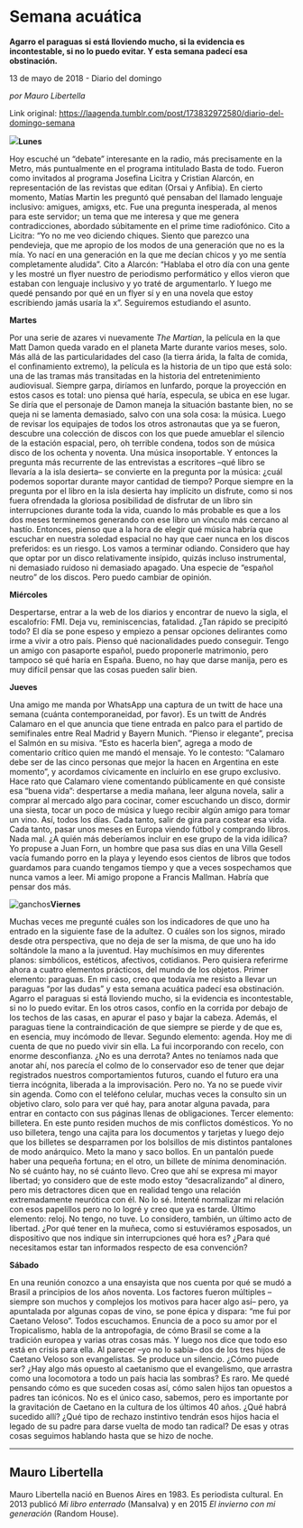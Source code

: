 # Semana acuática

**Agarro el paraguas si está lloviendo mucho, si la evidencia es incontestable, si no lo puedo evitar. Y esta semana padecí esa obstinación.**

13 de mayo de 2018 - Diario del domingo

_por Mauro Libertella_

Link original: https://laagenda.tumblr.com/post/173832972580/diario-del-domingo-semana

![](https://64.media.tumblr.com/a8c90b243d4e5ae2c15080b61c14e06b/tumblr_inline_p8oc4rFK2X1t6q87u_500.jpg)**Lunes**  

Hoy escuché un “debate” interesante en la radio, más precisamente en la Metro, más puntualmente en el programa intitulado Basta de todo. Fueron como invitados al programa Josefina Licitra y Cristian Alarcón, en representación de las revistas que editan (Orsai y Anfibia). En cierto momento, Matías Martin les preguntó qué pensaban del llamado lenguaje inclusivo: amigues, amigxs, etc. Fue una pregunta inesperada, al menos para este servidor; un tema que me interesa y que me genera contradicciones, abordado súbitamente en el prime time radiofónico. Cito a Licitra: “Yo no me veo diciendo chiques. Siento que parezco una pendevieja, que me apropio de los modos de una generación que no es la mía. Yo nací en una generación en la que me decían chicos y yo me sentía completamente aludida”. Cito a Alarcón: “Hablaba el otro día con una gente y les mostré un flyer nuestro de periodismo performático y ellos vieron que estaban con lenguaje inclusivo y yo traté de argumentarlo. Y luego me quedé pensando por qué en un flyer sí y en una novela que estoy escribiendo jamás usaría la x”. Seguiremos estudiando el asunto. 

**Martes**  

Por una serie de azares vi nuevamente *The Martian*, la película en la que Matt Damon queda varado en el planeta Marte durante varios meses, solo. Más allá de las particularidades del caso (la tierra árida, la falta de comida, el confinamiento extremo), la película es la historia de un tipo que está solo: una de las tramas más transitadas en la historia del entretenimiento audiovisual. Siempre garpa, diríamos en lunfardo, porque la proyección en estos casos es total: uno piensa qué haría, especula, se ubica en ese lugar. Se diría que el personaje de Damon maneja la situación bastante bien, no se queja ni se lamenta demasiado, salvo con una sola cosa: la música. Luego de revisar los equipajes de todos los otros astronautas que ya se fueron, descubre una colección de discos con los que puede amueblar el silencio de la estación espacial, pero, oh terrible condena, todos son de música disco de los ochenta y noventa. Una música insoportable. Y entonces la pregunta más recurrente de las entrevistas a escritores –qué libro se llevaría a la isla desierta– se convierte en la pregunta por la música: ¿cuál podemos soportar durante mayor cantidad de tiempo? Porque siempre en la pregunta por el libro en la isla desierta hay implícito un disfrute, como si nos fuera ofrendada la gloriosa posibilidad de disfrutar de un libro sin interrupciones durante toda la vida, cuando lo más probable es que a los dos meses terminemos generando con ese libro un vínculo más cercano al hastío. Entonces, pienso que a la hora de elegir qué música habría que escuchar en nuestra soledad espacial no hay que caer nunca en los discos preferidos: es un riesgo. Los vamos a terminar odiando. Considero que hay que optar por un disco relativamente insípido, quizás incluso instrumental, ni demasiado ruidoso ni demasiado apagado. Una especie de “español neutro” de los discos. Pero puedo cambiar de opinión. 

**Miércoles**  

Despertarse, entrar a la web de los diarios y encontrar de nuevo la sigla, el escalofrío: FMI. Deja vu, reminiscencias, fatalidad. ¿Tan rápido se precipitó todo? El día se pone espeso y empiezo a pensar opciones delirantes como irme a vivir a otro país. Pienso qué nacionalidades puedo conseguir. Tengo un amigo con pasaporte español, puedo proponerle matrimonio, pero tampoco sé qué haría en España. Bueno, no hay que darse manija, pero es muy difícil pensar que las cosas pueden salir bien. 

**Jueves**  

Una amigo me manda por WhatsApp una captura de un twitt de hace una semana (cuánta contemporaneidad, por favor). Es un twitt de Andrés Calamaro en el que anuncia que tiene entrada en palco para el partido de semifinales entre Real Madrid y Bayern Munich. “Pienso ir elegante”, precisa el Salmón en su misiva. “Esto es hacerla bien”, agrega a modo de comentario crítico quien me mandó el mensaje. Yo le contesto: “Calamaro debe ser de las cinco personas que mejor la hacen en Argentina en este momento”, y acordamos cívicamente en incluirlo en ese grupo exclusivo. Hace rato que Calamaro viene comentando públicamente en qué consiste esa “buena vida”: despertarse a media mañana, leer alguna novela, salir a comprar al mercado algo para cocinar, comer escuchando un disco, dormir una siesta, tocar un poco de música y luego recibir algún amigo para tomar un vino. Así, todos los días. Cada tanto, salir de gira para costear esa vida. Cada tanto, pasar unos meses en Europa viendo fútbol y comprando libros. Nada mal. ¿A quién más deberíamos incluir en ese grupo de la vida idílica? Yo propuse a Juan Forn, un hombre que pasa sus días en una Villa Gesell vacía fumando porro en la playa y leyendo esos cientos de libros que todos guardamos para cuando tengamos tiempo y que a veces sospechamos que nunca vamos a leer. Mi amigo propone a Francis Mallman. Habría que pensar dos más. 

![ganchos](https://64.media.tumblr.com/a8c90b243d4e5ae2c15080b61c14e06b/tumblr_inline_p8oc4rFK2X1t6q87u_500.jpg)**Viernes**  

Muchas veces me pregunté cuáles son los indicadores de que uno ha entrado en la siguiente fase de la adultez. O cuáles son los signos, mirado desde otra perspectiva, que no deja de ser la misma, de que uno ha ido soltándole la mano a la juventud. Hay muchísimos en muy diferentes planos: simbólicos, estéticos, afectivos, cotidianos. Pero quisiera referirme ahora a cuatro elementos prácticos, del mundo de los objetos. Primer elemento: paraguas. En mi caso, creo que todavía me resisto a llevar un paraguas “por las dudas” y esta semana acuática padecí esa obstinación. Agarro el paraguas si está lloviendo mucho, si la evidencia es incontestable, si no lo puedo evitar. En los otros casos, confío en la corrida por debajo de los techos de las casas, en apurar el paso y bajar la cabeza. Además, el paraguas tiene la contraindicación de que siempre se pierde y de que es, en esencia, muy incómodo de llevar. Segundo elemento: agenda. Hoy me di cuenta de que no puedo vivir sin ella. La fui incorporando con recelo, con enorme desconfianza. ¿No es una derrota? Antes no teníamos nada que anotar ahí, nos parecía el colmo de lo conservador eso de tener que dejar registrados nuestros comportamientos futuros, cuando el futuro era una tierra incógnita, liberada a la improvisación. Pero no. Ya no se puede vivir sin agenda. Como con el teléfono celular, muchas veces la consulto sin un objetivo claro, solo para ver qué hay, para anotar alguna pavada, para entrar en contacto con sus páginas llenas de obligaciones. Tercer elemento: billetera. En este punto residen muchos de mis conflictos domésticos. Yo no uso billetera, tengo una cajita para los documentos y tarjetas y luego dejo que los billetes se desparramen por los bolsillos de mis distintos pantalones de modo anárquico. Meto la mano y saco bollos. En un pantalón puede haber una pequeña fortuna; en el otro, un billete de mínima denominación. No sé cuánto hay, no sé cuánto llevo. Creo que ahí se expresa mi mayor libertad; yo considero que de este modo estoy “desacralizando” al dinero, pero mis detractores dicen que en realidad tengo una relación extremadamente neurótica con él. No lo sé. Intenté normalizar mi relación con esos papelillos pero no lo logré y creo que ya es tarde. Último elemento: reloj. No tengo, no tuve. Lo considero, también, un último acto de libertad. ¿Por qué tener en la muñeca, como si estuviéramos esposados, un dispositivo que nos indique sin interrupciones qué hora es? ¿Para qué necesitamos estar tan informados respecto de esa convención? 

**Sábado**  

En una reunión conozco a una ensayista que nos cuenta por qué se mudó a Brasil a principios de los años noventa. Los factores fueron múltiples –siempre son muchos y complejos los motivos para hacer algo así– pero, ya apuntalada por algunas copas de vino, se pone épica y dispara: “me fui por Caetano Veloso”. Todos escuchamos. Enuncia de a poco su amor por el Tropicalismo, habla de la antropofagia, de cómo Brasil se come a la tradición europea y varias otras cosas más. Y luego nos dice que todo eso está en crisis para ella. Al parecer –yo no lo sabía– dos de los tres hijos de Caetano Veloso son evangelistas. Se produce un silencio. ¿Cómo puede ser? ¿Hay algo más opuesto al caetanismo que el evangelismo, que arrastra como una locomotora a todo un país hacia las sombras? Es raro. Me quedé pensando cómo es que suceden cosas así, cómo salen hijos tan opuestos a padres tan icónicos. No es el único caso, sabemos, pero es importante por la gravitación de Caetano en la cultura de los últimos 40 años. ¿Qué habrá sucedido allí? ¿Qué tipo de rechazo instintivo tendrán esos hijos hacia el legado de su padre para darse vuelta de modo tan radical? De esas y otras cosas seguimos hablando hasta que se hizo de noche. 

  




---

Mauro Libertella
----------------

 Mauro Libertella nació en Buenos Aires en 1983. Es periodista cultural. En 2013 publicó *Mi libro enterrado* (Mansalva) y en 2015 *El invierno con mi generación* (Random House).


